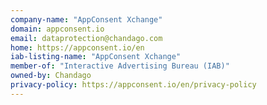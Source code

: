 ```yaml
---
company-name: "AppConsent Xchange"
domain: appconsent.io
email: dataprotection@chandago.com
home: https://appconsent.io/en
iab-listing-name: "AppConsent Xchange"
member-of: "Interactive Advertising Bureau (IAB)"
owned-by: Chandago
privacy-policy: https://appconsent.io/en/privacy-policy
---
```




